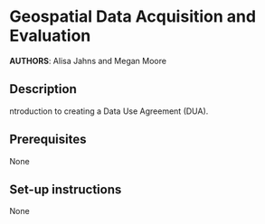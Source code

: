 
Geospatial Data Acquisition and Evaluation
============================================================


**AUTHORS**: Alisa Jahns and Megan Moore


Description
---------------------------------------------------------

ntroduction to creating a Data Use Agreement (DUA).


Prerequisites
-----------------------------

None


Set-up instructions
-----------------------------

None

